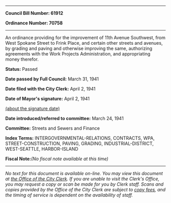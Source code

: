 

********

**Council Bill Number: 61912**
   
**Ordinance Number: 70758**
********

 An ordinance providing for the improvement of 11th Avenue Southwest, from West Spokane Street to Frink Place, and certain other streets and avenues, by grading and paving and otherwise improving the same, authorizing agreements with the Work Projects Administration, and appropriating money therefor.

**Status:** Passed
   
**Date passed by Full Council:** March 31, 1941
   
**Date filed with the City Clerk:** April 2, 1941
   
**Date of Mayor's signature:** April 2, 1941
   
[(about the signature date)](/~public/approvaldate.htm)
   
   
   
**Date introduced/referred to committee:** March 24, 1941
   
**Committee:** Streets and Sewers and Finance
   
   
**Index Terms:** INTERGOVERNMENTAL-RELATIONS, CONTRACTS, WPA, STREET-CONSTRUCTION, PAVING, GRADING, INDUSTRIAL-DISTRICT, WEST-SEATTLE, HARBOR-ISLAND

**Fiscal Note:**_(No fiscal note available at this time)_
********

_No text for this document is available on-line. You may view this document at [the Office of the City Clerk](http://www.seattle.gov/leg/clerk/contactUs.htm). If you are unable to visit the Clerk's Office, you may request a copy or scan be made for you by Clerk staff. Scans and copies provided by the Office of the City Clerk are subject to [copy fees](http://clerk.seattle.gov/~public/clerkfees.htm), and the timing of service is dependent on the availability of staff._

